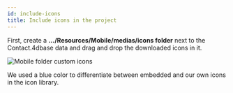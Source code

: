 ```yaml
---
id: include-icons
title: Include icons in the project
---
```

First, create a **.../Resources/Mobile/medias/icons folder** next to the Contact.4dbase data and drag and drop the downloaded icons in it.

![Mobile folder custom icons](assets/en/custom-icons/mobile-folder-custom-icons.png)

We used a blue color to differentiate between embedded and our own icons in the icon library.